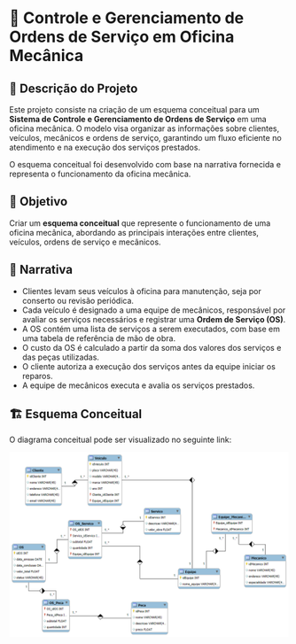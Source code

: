 # 📌 Controle e Gerenciamento de Ordens de Serviço em Oficina Mecânica

## 📖 Descrição do Projeto
Este projeto consiste na criação de um esquema conceitual para um **Sistema de Controle e Gerenciamento de Ordens de Serviço** em uma oficina mecânica. O modelo visa organizar as informações sobre clientes, veículos, mecânicos e ordens de serviço, garantindo um fluxo eficiente no atendimento e na execução dos serviços prestados.

O esquema conceitual foi desenvolvido com base na narrativa fornecida e representa o funcionamento da oficina mecânica.

## 🎯 Objetivo
Criar um **esquema conceitual** que represente o funcionamento de uma oficina mecânica, abordando as principais interações entre clientes, veículos, ordens de serviço e mecânicos.

## 📝 Narrativa
- Clientes levam seus veículos à oficina para manutenção, seja por conserto ou revisão periódica.
- Cada veículo é designado a uma equipe de mecânicos, responsável por avaliar os serviços necessários e registrar uma **Ordem de Serviço (OS)**.
- A OS contém uma lista de serviços a serem executados, com base em uma tabela de referência de mão de obra.
- O custo da OS é calculado a partir da soma dos valores dos serviços e das peças utilizadas.
- O cliente autoriza a execução dos serviços antes da equipe iniciar os reparos.
- A equipe de mecânicos executa e avalia os serviços prestados.

## 🏗️ Esquema Conceitual
O diagrama conceitual pode ser visualizado no seguinte link:

![Diagrama Conceitual](oficina_mecanica.png)


